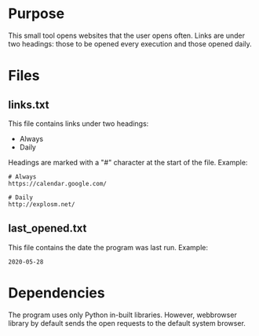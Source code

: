 
# Purpose
This small tool opens websites that the user opens often. Links are under two headings: those to be opened every execution and those opened daily.

# Files
## links.txt
This file contains links under two headings:
- Always
- Daily

Headings are marked with a "#" character at the start of the file. Example:

```
# Always
https://calendar.google.com/

# Daily
http://explosm.net/
```

## last_opened.txt
This file contains the date the program was last run. Example:
```
2020-05-28
```

# Dependencies
The program uses only Python in-built libraries. However, webbrowser library by default sends the open requests to the default system browser.
